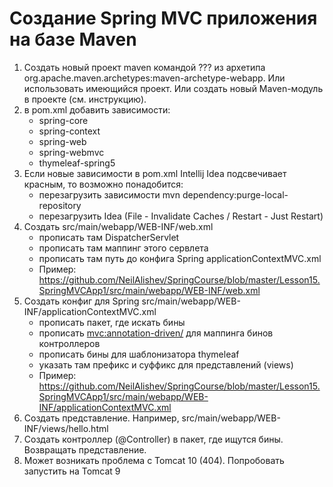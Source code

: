 # Создание Spring MVC приложения на базе Maven

1. Создать новый проект maven командой ??? из архетипа org.apache.maven.archetypes:maven-archetype-webapp.
   Или использовать имеющийся проект.
   Или создать новый Maven-модуль в проекте (см. инструкцию).
1. в pom.xml добавить зависимости:
    - spring-core
    - spring-context
    - spring-web
    - spring-webmvc
    - thymeleaf-spring5
1. Если новые зависимости в pom.xml Intellij Idea подсвечивает красным, то возможно понадобится:
   - перезагрузить зависимости mvn dependency:purge-local-repository
   - перезагрузить Idea (File - Invalidate Caches / Restart - Just Restart)
1. Создать src/main/webapp/WEB-INF/web.xml
   - прописать там DispatcherServlet
   - прописать там маппинг этого сервлета
   - прописать там путь до конфига Spring applicationContextMVC.xml
   - Пример: https://github.com/NeilAlishev/SpringCourse/blob/master/Lesson15.SpringMVCApp1/src/main/webapp/WEB-INF/web.xml
1. Создать конфиг для Spring src/main/webapp/WEB-INF/applicationContextMVC.xml
   - прописать пакет, где искать бины
   - прописать <mvc:annotation-driven/> для маппинга бинов контроллеров
   - прописать бины для шаблонизатора thymeleaf
   - указать там префикс и суффикс для представлений (views)
   - Пример: https://github.com/NeilAlishev/SpringCourse/blob/master/Lesson15.SpringMVCApp1/src/main/webapp/WEB-INF/applicationContextMVC.xml
1. Создать представление. Например, src/main/webapp/WEB-INF/views/hello.html
1. Создать контроллер (@Controller) в пакет, где ищутся бины. Возвращать представление.
1. Может возникать проблема с Tomcat 10 (404). Попробовать запустить на Tomcat 9